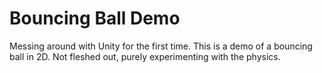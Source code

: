 # Bouncing Ball Demo

Messing around with Unity for the first time. This is a demo of a bouncing ball in 2D. Not fleshed out, purely experimenting with the physics.

